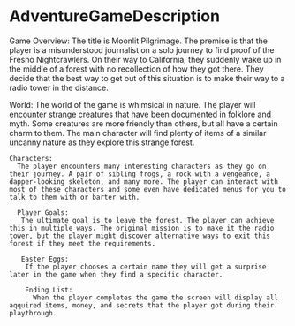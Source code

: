 # AdventureGameDescription

Game Overview:
  The title is Moonlit Pilgrimage. The premise is that the player is a misunderstood journalist on a solo journey to find proof of the Fresno Nightcrawlers. On their way to California, they suddenly wake up in the middle of a forest with no recollection of how they got there. They decide that the best way to get out of this situation is to make their way to a radio tower in the distance. 
  
  World: 
    The world of the game is whimsical in nature. The player will encounter strange creatures that have been documented in folklore and myth. Some creatures are more friendly than others, but all have a certain charm to them. The main character will find plenty of items of a similar uncanny nature as they explore this strange forest. 
    
    Characters: 
      The player encounters many interesting characters as they go on their journey. A pair of sibling frogs, a rock with a vengeance, a dapper-looking skeleton, and many more. The player can interact with most of these characters and some even have dedicated menus for you to talk to them with or barter with. 
      
      Player Goals: 
       The ultimate goal is to leave the forest. The player can achieve this in multiple ways. The original mission is to make it the radio tower, but the player might discover alternative ways to exit this forest if they meet the requirements. 
       
       Easter Eggs:
        If the player chooses a certain name they will get a surprise later in the game when they find a specific character. 
        
        Ending List: 
          When the player completes the game the screen will display all aqquired items, money, and secrets that the player got during their playthrough.
